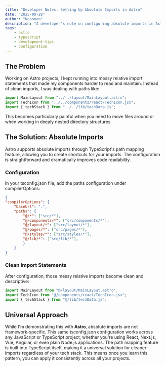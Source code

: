 ```yaml
---
title: "Developer Notes: Setting Up Absolute Imports in Astro"
date: "2025-09-28"
author: "Kossman"
description: "A developer's note on configuring absolute imports in Astro projects for cleaner import statements and better project organization."
tags:
    - astro
    - typescript
    - development-tips
    - configuration
---
```


## The Problem

Working on Astro projects, I kept running into messy relative import statements that made my components harder to read and maintain. Instead of clean imports, I was dealing with paths like:
```js
import MainLayout from "../../layout/MainLayout.astro";
import TechIcon from "../../components/react/TechIcon.jsx";
import { techStack } from "../../lib/techData.js";
```
This becomes particularly painful when you need to move files around or when working in deeply nested directory structures.

## The Solution: Absolute Imports
Astro supports absolute imports through TypeScript's path mapping feature, allowing you to create shortcuts for your imports. The configuration is straightforward and dramatically improves code readability.

### Configuration
In your tsconfig.json file, add the paths configuration under compilerOptions:
```json
{
"compilerOptions": {
    "baseUrl": ".",
    "paths": {
        "@/*": ["src/*"],
        "@/components/*": ["src/components/*"],
        "@/layout/*": ["src/layout/*"],
        "@/pages/*": ["src/pages/*"],
        "@/styles/*": ["src/styles/*"],
        "@/lib/*": ["src/lib/*"],
        }
    }
}
```

### Clean Import Statements
After configuration, those messy relative imports become clean and descriptive:
```js
import MainLayout from "@/layout/MainLayout.astro";
import TechIcon from "@/components/react/TechIcon.jsx";
import { techStack } from "@/lib/techData.js";
```

## Universal Approach
While I'm demonstrating this with **Astro**, absolute imports are not framework-specific. This same tsconfig.json configuration works across any JavaScript or TypeScript project, whether you're using React, Next.js, Vue, Angular, or even plain Node.js applications. The path mapping feature is built into TypeScript itself, making it a universal solution for cleaner imports regardless of your tech stack. This means once you learn this pattern, you can apply it consistently across all your projects.
